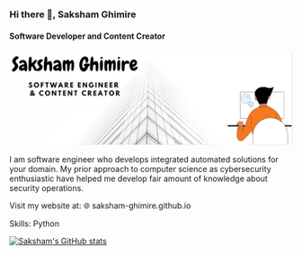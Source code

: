 ### Hi there 👋, Saksham Ghimire
#### Software Developer and Content Creator
![Software Developer and Content Creator](https://github.com/saksham-ghimire/saksham-ghimire/blob/main/Screenshot_228.png)

I am software engineer who develops integrated automated solutions for your domain. My prior approach to computer science as cybersecurity enthusiastic have helped me develop fair amount of knowledge about security operations.

Visit my website at: 🌐 saksham-ghimire.github.io

Skills: Python



[![Saksham's GitHub stats](https://github-readme-stats.vercel.app/api?username=saksham-ghimire)](https://github.com/anuraghazra/github-readme-stats)
<!--
**saksham-ghimire/saksham-ghimire** is a ✨ _special_ ✨ repository because its `README.md` (this file) appears on your GitHub profile.

Here are some ideas to get you started:

- 🔭 I’m currently working on ...
- 🌱 I’m currently learning ...
- 👯 I’m looking to collaborate on ...
- 🤔 I’m looking for help with ...
- 💬 Ask me about ...
- 📫 How to reach me: ...
- 😄 Pronouns: ...
- ⚡ Fun fact: ...
-->
